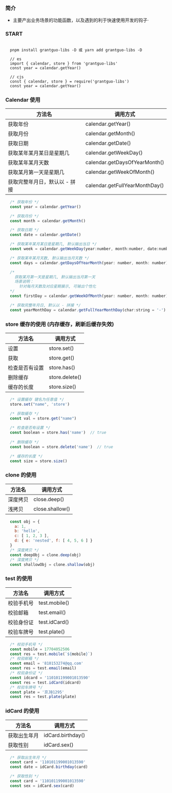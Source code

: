 ### 简介

- 主要产出业务场景的功能函数，以及遇到的利于快速使用开发的钩子·

### START

```shell

  pnpm install grantguo-libs -D 或 yarn add grantguo-libs -D

  // es
  import { calendar, store } from 'grantguo-libs'
  const year = calendar.getYear()

  // cjs
  const { calendar, store } = require('grantguo-libs')
  const year = calendar.getYear()

```

### Calendar 使用

|  方法名   | 调用方式  |
|  ----  | ----  |
| 获取年份  | calendar.getYear() |
| 获取月份  | calendar.getMonth() |
| 获取日期  | calendar.getDate() |
| 获取某年某月某日是星期几  | calendar.getWeekDay() |
| 获取某年某月天数  | calendar.getDaysOfYearMonth() |
| 获取某月第一天是星期几  | calendar.getWeekOfMonth() |
| 获取完整年月日，默认以 - 拼接  | calendar.getFullYearMonthDay() |  

```js
  /* 获取年份 */
  const year = calendar.getYear()

  /* 获取月份 */
  const month = calendar.getMonth()

  /* 获取日期 */
  const date = calendar.getDate()

  /* 获取某年某月某日是星期几, 默认输出当日 */
  const week = calendar.getWeekDay(year:number, month:number, date:number)

  /* 获取某年某月天数, 默认输出当月天数 */
  const days = calendar.getDaysOfYearMonth(year: number, month: number)

  /* 
    获取某月第一天是星期几, 默认输出当月第一天
    场景说明：
      针对每月天数及对应星期展示, 可输出个性化
  */
  const firstDay = calendar.getWeekOfMonth(year: number, month: number)

  /* 获取完整年月日, 默认以 - 拼接 */
  const yearMonthDay = calendar.getFullYearMonthDay(char:string = '-')
```

### store 缓存的使用 (内存缓存，刷新后缓存失效)

|  方法名   | 调用方式  |
|  ----  | ----  |
| 设置  | store.set() |
| 获取  | store.get() |
| 检查是否有设置  | store.has() |
| 删除缓存  | store.delete() |
| 缓存的长度  | store.size() |  

```js
  /* 设置缓存 键名为任意值 */
  store.set("name", 'store')

  /* 获取缓存 */
  const val = store.get("name")
 
  /* 检查是否有设置 */
  const boolean = store.has('name')  // true
 
  /* 删除缓存 */
  const boolean = store.delete('name')  // true

  /* 缓存的长度 */
  const size = store.size()

```

### clone 的使用

|  方法名   | 调用方式  |
|  ----  | ----  |
| 深度拷贝  | close.deep() |
| 浅拷贝  | close.shallow() |  

```js
  const obj = {
    a: 1,
    b: 'hello',
    c: [ 1, 2, 3 ],
    d: { e: 'nested', f: [ 4, 5, 6 ] }
  }
  /* 深度拷贝 */
  const deepObj = clone.deep(obj)
  /* 深度拷贝 */
  const shallowObj = clone.shallow(obj)
```

### test 的使用

|  方法名   | 调用方式  |
|  ----  | ----  |
| 校验手机号  | test.mobile() |
| 校验邮箱  | test.email() | 
| 校验身份证  | test.idCard() | 
| 校验车牌号  | test.plate() |  

```js
  /* 校验手机号 */
  const mobile = 17704052506
  const res = test.mobile(`${mobile}`)
  /* 校验邮箱 */
  const email = '810153274@qq.com'
  const res = test.email(email)
  /* 校验身份证 */
  const idcard = '110101199001013590'
  const res = test.idCard(idcard)
  /* 校验车牌号 */
  const plate = '京JB1295'
  const res = test.plate(plate)
```

### idCard 的使用

|  方法名   | 调用方式  |
|  ----  | ----  |
| 获取出生年月  | idCard.birthday() |
| 获取性别  | idCard.sex() | 

```js
  /* 获取出生年月 */
  const card = '110101199001013590'
  const date = idCard.birthday(card)

  /* 获取性别 */
  const card = '110101199001013590'
  const sex = idCard.sex(card)
```
